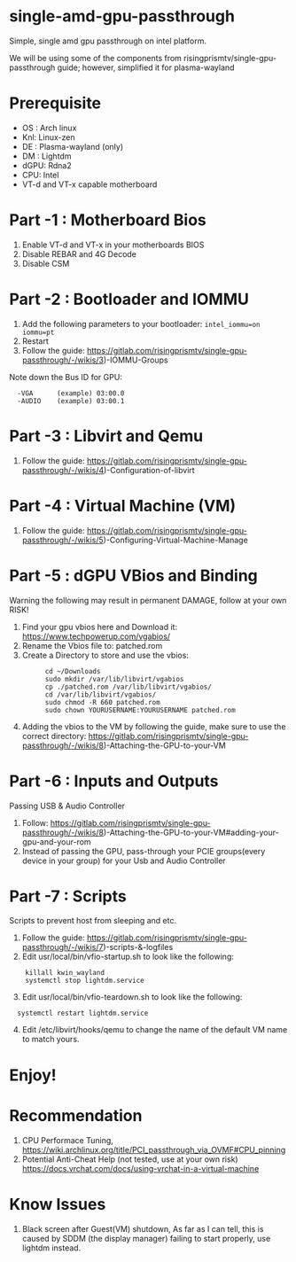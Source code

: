 # single-amd-gpu-passthrough
Simple, single amd gpu passthrough on intel platform.

We will be using some of the components from risingprismtv/single-gpu-passthrough guide; however, simplified it for plasma-wayland

# Prerequisite
- OS : Arch linux
- Knl: Linux-zen
- DE : Plasma-wayland (only)
- DM : Lightdm
- dGPU: Rdna2  
- CPU: Intel 
- VT-d and VT-x capable motherboard 

# Part -1 : Motherboard Bios
1) Enable VT-d and VT-x in your motherboards BIOS 
2) Disable REBAR and 4G Decode 
3) Disable CSM

# Part -2 : Bootloader and IOMMU 
1) Add the following parameters to your bootloader: ```intel_iommu=on iommu=pt```
2) Restart 
3) Follow the guide: https://gitlab.com/risingprismtv/single-gpu-passthrough/-/wikis/3)-IOMMU-Groups 
  
  Note down the Bus ID for GPU: 
 ```
   -VGA      (example) 03:00.0 
   -AUDIO    (example) 03:00.1 
```
# Part -3 : Libvirt and Qemu 
1) Follow the guide: https://gitlab.com/risingprismtv/single-gpu-passthrough/-/wikis/4)-Configuration-of-libvirt

# Part -4 : Virtual Machine (VM)
1) Follow the guide: https://gitlab.com/risingprismtv/single-gpu-passthrough/-/wikis/5)-Configuring-Virtual-Machine-Manage

# Part -5 : dGPU VBios and Binding
Warning the following may result in permanent DAMAGE, follow at your own RISK!

1) Find your gpu vbios here and Download it: https://www.techpowerup.com/vgabios/
2) Rename the Vbios file to: patched.rom
3) Create a Directory to store and use the vbios:
 ```
          cd ~/Downloads  
          sudo mkdir /var/lib/libvirt/vgabios
          cp ./patched.rom /var/lib/libvirt/vgabios/
          cd /var/lib/libvirt/vgabios/
          sudo chmod -R 660 patched.rom
          sudo chown YOURUSERNAME:YOURUSERNAME patched.rom
   ```  
4) Adding the vbios to the VM by following the guide, make sure to use the correct directory: 
https://gitlab.com/risingprismtv/single-gpu-passthrough/-/wikis/8)-Attaching-the-GPU-to-your-VM

# Part -6 : Inputs and Outputs 
Passing USB & Audio Controller  

1) Follow: https://gitlab.com/risingprismtv/single-gpu-passthrough/-/wikis/8)-Attaching-the-GPU-to-your-VM#adding-your-gpu-and-your-rom
2) Instead of passing the GPU, pass-through your PCIE groups(every device in your group) for your Usb and Audio Controller

# Part -7 : Scripts
Scripts to prevent host from sleeping and etc.  

1) Follow the guide: https://gitlab.com/risingprismtv/single-gpu-passthrough/-/wikis/7)-scripts-&-logfiles
2) Edit usr/local/bin/vfio-startup.sh to look like the following:
```
    killall kwin_wayland
    systemctl stop lightdm.service
```
3) Edit usr/local/bin/vfio-teardown.sh to look like the following: 
```
  systemctl restart lightdm.service
```
4) Edit /etc/libvirt/hooks/qemu to change the name of the default VM name to match yours. 


  
# Enjoy!

# Recommendation
1) CPU Performace Tuning,
   https://wiki.archlinux.org/title/PCI_passthrough_via_OVMF#CPU_pinning
2) Potential Anti-Cheat Help (not tested, use at your own risk)
   https://docs.vrchat.com/docs/using-vrchat-in-a-virtual-machine

# Know Issues 
1) Black screen after Guest(VM) shutdown, 
   As far as I can tell, this is caused by SDDM (the display manager) failing to start properly, use lightdm instead.

          
